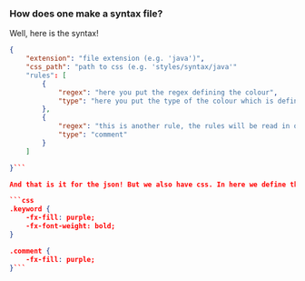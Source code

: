 ### How does one make a syntax file?

Well, here is the syntax!

```json
{
	"extension": "file extension (e.g. 'java')",
	"css_path": "path to css (e.g. 'styles/syntax/java'"
	"rules": [
		{
			"regex": "here you put the regex defining the colour",
			"type": "here you put the type of the colour which is defined in the css (e.g. 'keyword')"
		},
		{
			"regex": "this is another rule, the rules will be read in order top to bottom",
			"type": "comment"
		}
	]

}```

And that is it for the json! But we also have css. In here we define the colours per type of regex.

```css
.keyword {
    -fx-fill: purple;
    -fx-font-weight: bold;
}

.comment {
    -fx-fill: purple;
}```
